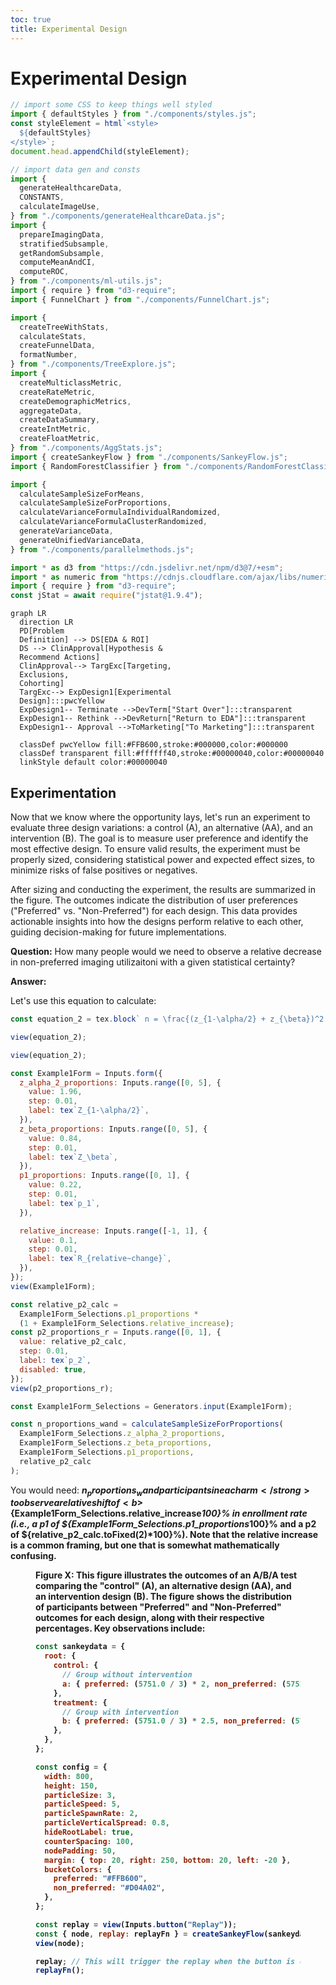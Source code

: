 ```yaml
---
toc: true
title: Experimental Design
---
```


# Experimental Design

```js
// import some CSS to keep things well styled
import { defaultStyles } from "./components/styles.js";
const styleElement = html`<style>
  ${defaultStyles}
</style>`;
document.head.appendChild(styleElement);
```

```js
// import data gen and consts
import {
  generateHealthcareData,
  CONSTANTS,
  calculateImageUse,
} from "./components/generateHealthcareData.js";
import {
  prepareImagingData,
  stratifiedSubsample,
  getRandomSubsample,
  computeMeanAndCI,
  computeROC,
} from "./components/ml-utils.js";
import { require } from "d3-require";
import { FunnelChart } from "./components/FunnelChart.js";

import {
  createTreeWithStats,
  calculateStats,
  createFunnelData,
  formatNumber,
} from "./components/TreeExplore.js";
import {
  createMulticlassMetric,
  createRateMetric,
  createDemographicMetrics,
  aggregateData,
  createDataSummary,
  createIntMetric,
  createFloatMetric,
} from "./components/AggStats.js";
import { createSankeyFlow } from "./components/SankeyFlow.js";
import { RandomForestClassifier } from "./components/RandomForestClassifier.js";
```

```js
import {
  calculateSampleSizeForMeans,
  calculateSampleSizeForProportions,
  calculateVarianceFormulaIndividualRandomized,
  calculateVarianceFormulaClusterRandomized,
  generateVarianceData,
  generateUnifiedVarianceData,
} from "./components/parallelmethods.js";
```

```js
import * as d3 from "https://cdn.jsdelivr.net/npm/d3@7/+esm";
import * as numeric from "https://cdnjs.cloudflare.com/ajax/libs/numeric/1.2.6/numeric.min.js";
import { require } from "d3-require";
const jStat = await require("jstat@1.9.4");
```

```mermaid
graph LR
  direction LR
  PD[Problem
  Definition] --> DS[EDA & ROI]
  DS --> ClinApproval[Hypothesis &
  Recommend Actions]
  ClinApproval--> TargExc[Targeting,
  Exclusions,
  Cohorting]
  TargExc--> ExpDesign1[Experimental
  Design]:::pwcYellow
  ExpDesign1-- Terminate -->DevTerm["Start Over"]:::transparent
  ExpDesign1-- Rethink -->DevReturn["Return to EDA"]:::transparent
  ExpDesign1-- Approval -->ToMarketing["To Marketing"]:::transparent

  classDef pwcYellow fill:#FFB600,stroke:#000000,color:#000000
  classDef transparent fill:#ffffff40,stroke:#00000040,color:#00000040
  linkStyle default color:#00000040
```

## Experimentation

Now that we know where the opportunity lays, let's run an experiment to evaluate three design variations: a control (A), an alternative (AA), and an intervention (B). The goal is to measure user preference and identify the most effective design. To ensure valid results, the experiment must be properly sized, considering statistical power and expected effect sizes, to minimize risks of false positives or negatives.

After sizing and conducting the experiment, the results are summarized in the figure. The outcomes indicate the distribution of user preferences ("Preferred" vs. "Non-Preferred") for each design. This data provides actionable insights into how the designs perform relative to each other, guiding decision-making for future implementations.

**Question:** How many people would we need to observe a relative decrease in non-preferred imaging utilizaitoni with a given statistical certainty?

**Answer:**

Let's use this equation to calculate:

```js
const equation_2 = tex.block` n = \frac{(z_{1-\alpha/2} + z_{\beta})^2 [p_1 (1 - p_1) + p_2 (1 - p_2)]}{(p_1 - p_2)^2} `;

view(equation_2);
```

```js
view(equation_2);
```

```js
const Example1Form = Inputs.form({
  z_alpha_2_proportions: Inputs.range([0, 5], {
    value: 1.96,
    step: 0.01,
    label: tex`Z_{1-\alpha/2}`,
  }),
  z_beta_proportions: Inputs.range([0, 5], {
    value: 0.84,
    step: 0.01,
    label: tex`Z_\beta`,
  }),
  p1_proportions: Inputs.range([0, 1], {
    value: 0.22,
    step: 0.01,
    label: tex`p_1`,
  }),

  relative_increase: Inputs.range([-1, 1], {
    value: 0.1,
    step: 0.01,
    label: tex`R_{relative~change}`,
  }),
});
view(Example1Form);
```

```js
const relative_p2_calc =
  Example1Form_Selections.p1_proportions *
  (1 + Example1Form_Selections.relative_increase);
const p2_proportions_r = Inputs.range([0, 1], {
  value: relative_p2_calc,
  step: 0.01,
  label: tex`p_2`,
  disabled: true,
});
view(p2_proportions_r);
```

```js
const Example1Form_Selections = Generators.input(Example1Form);
```

```js
const n_proportions_wand = calculateSampleSizeForProportions(
  Example1Form_Selections.z_alpha_2_proportions,
  Example1Form_Selections.z_beta_proportions,
  Example1Form_Selections.p1_proportions,
  relative_p2_calc
);
```

<!-- prettier-ignore -->
You would need: <strong>${n_proportions_wand} participants in each arm </strong> to observe a relative shift of <b>${Example1Form_Selections.relative_increase*100}%</b> in enrollment rate (i.e., a p1 of ${Example1Form_Selections.p1_proportions*100}% and a p2 of ${relative_p2_calc.toFixed(2)*100}%). Note that the relative increase is a common framing, but one that is somewhat mathematically confusing.

<figure>
<figcaption> <strong> Figure X</strong>: This figure illustrates the outcomes of an A/B/A test comparing the "control" (A), an alternative design (AA), and an intervention design (B). The figure shows the distribution of participants between "Preferred" and "Non-Preferred" outcomes for each design, along with their respective percentages. Key observations include:

</figcaption>

```js
const sankeydata = {
  root: {
    control: {
      // Group without intervention
      a: { preferred: (5751.0 / 3) * 2, non_preferred: (5751.0 / 3) * 1 },
    },
    treatment: {
      // Group with intervention
      b: { preferred: (5751.0 / 3) * 2.5, non_preferred: (5751.0 / 3) * 0.5 },
    },
  },
};

const config = {
  width: 800,
  height: 150,
  particleSize: 3,
  particleSpeed: 5,
  particleSpawnRate: 2,
  particleVerticalSpread: 0.8,
  hideRootLabel: true,
  counterSpacing: 100,
  nodePadding: 50,
  margin: { top: 20, right: 250, bottom: 20, left: -20 },
  bucketColors: {
    preferred: "#FFB600",
    non_preferred: "#D04A02",
  },
};

const replay = view(Inputs.button("Replay"));
const { node, replay: replayFn } = createSankeyFlow(sankeydata, config);
view(node);
```

```js
replay; // This will trigger the replay when the button is clickeds
replayFn();
```

</figure>
